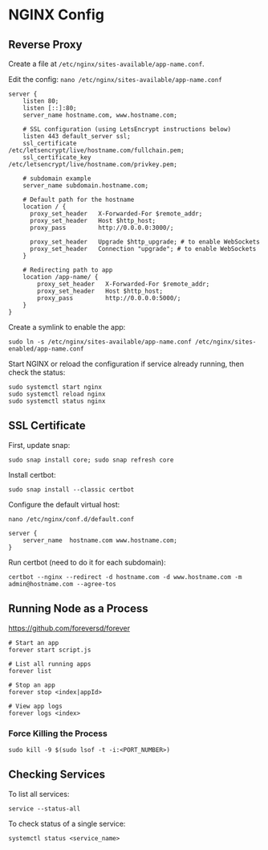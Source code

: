 # NGINX Config

## Reverse Proxy

Create a file at `/etc/nginx/sites-available/app-name.conf`.

Edit the config: `nano /etc/nginx/sites-available/app-name.conf`

```
server {
    listen 80;
    listen [::]:80;
    server_name hostname.com, www.hostname.com;
    
    # SSL configuration (using LetsEncrypt instructions below)
    listen 443 default_server ssl;
    ssl_certificate     /etc/letsencrypt/live/hostname.com/fullchain.pem;
    ssl_certificate_key /etc/letsencrypt/live/hostname.com/privkey.pem;

    # subdomain example
    server_name subdomain.hostname.com;

    # Default path for the hostname
    location / {
      proxy_set_header   X-Forwarded-For $remote_addr;
      proxy_set_header   Host $http_host;
      proxy_pass         http://0.0.0.0:3000/;

      proxy_set_header   Upgrade $http_upgrade; # to enable WebSockets
      proxy_set_header   Connection "upgrade"; # to enable WebSockets
    }

    # Redirecting path to app
    location /app-name/ {
        proxy_set_header   X-Forwarded-For $remote_addr;
        proxy_set_header   Host $http_host;
        proxy_pass         http://0.0.0.0:5000/;
    }
}
```

Create a symlink to enable the app:

```
sudo ln -s /etc/nginx/sites-available/app-name.conf /etc/nginx/sites-enabled/app-name.conf
```

Start NGINX or reload the configuration if service already running, then check the status:

```
sudo systemctl start nginx
sudo systemctl reload nginx
sudo systemctl status nginx
```

## SSL Certificate

First, update snap:

```
sudo snap install core; sudo snap refresh core
```

Install certbot:

```
sudo snap install --classic certbot
```

Configure the default virtual host:

```
nano /etc/nginx/conf.d/default.conf

server {
    server_name  hostname.com www.hostname.com;
}
```

Run certbot (need to do it for each subdomain):

```
certbot --nginx --redirect -d hostname.com -d www.hostname.com -m admin@hostname.com --agree-tos
```

## Running Node as a Process

https://github.com/foreversd/forever

```
# Start an app
forever start script.js

# List all running apps
forever list

# Stop an app
forever stop <index|appId>

# View app logs
forever logs <index>
```

### Force Killing the Process

```
sudo kill -9 $(sudo lsof -t -i:<PORT_NUMBER>)
```

## Checking Services

To list all services:

```
service --status-all
```

To check status of a single service:

```
systemctl status <service_name>
```
